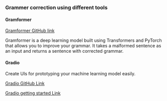 ### Grammer correction using different tools

#### Gramformer

[Gramformer GitHub link](https://github.com/PrithivirajDamodaran/Gramformer)

Gramformer is a deep learning model built using Transformers and PyTorch that allows you to improve your grammar. It takes a malformed sentence as an input and returns a sentence with corrected grammar.

#### Gradio

Create UIs for prototyping your machine learning model easily.

[Gradio GitHub Link](https://github.com/gradio-app/gradio)

[Gradio getting started Link](https://gradio.app/getting_started) 
